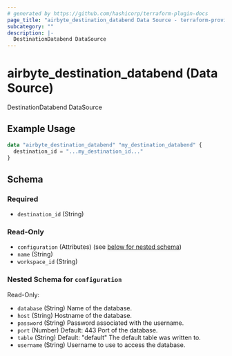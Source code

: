 ```yaml
---
# generated by https://github.com/hashicorp/terraform-plugin-docs
page_title: "airbyte_destination_databend Data Source - terraform-provider-airbyte"
subcategory: ""
description: |-
  DestinationDatabend DataSource
---
```


# airbyte_destination_databend (Data Source)

DestinationDatabend DataSource

## Example Usage

```terraform
data "airbyte_destination_databend" "my_destination_databend" {
  destination_id = "...my_destination_id..."
}
```

<!-- schema generated by tfplugindocs -->
## Schema

### Required

- `destination_id` (String)

### Read-Only

- `configuration` (Attributes) (see [below for nested schema](#nestedatt--configuration))
- `name` (String)
- `workspace_id` (String)

<a id="nestedatt--configuration"></a>
### Nested Schema for `configuration`

Read-Only:

- `database` (String) Name of the database.
- `host` (String) Hostname of the database.
- `password` (String) Password associated with the username.
- `port` (Number) Default: 443
Port of the database.
- `table` (String) Default: "default"
The default  table was written to.
- `username` (String) Username to use to access the database.


